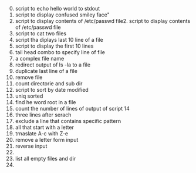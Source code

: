 0. script to echo hello world to stdout
1. script to display confused smiley face"
2. script to display contents of /etc/passwd file2. script to display contents of /etc/passwd file
3. script to cat two files
4. script tha diplays last 10 line of a file
5. script to display the first 10 lines
6. tail head combo to specify line of file
7. a complex file name
8. redirect output of ls -la to a file
9. duplicate last line of a file
10. remove file
11. count directorie and sub dir
12. script to sort by date modified
13. uniq sorted
14. find he word root in a file
15. count the number of lines of output of script 14
16. three lines after serach 
17. exclude a line that contains specific pattern
18. all that start with a letter
19. trnaslate A-c with Z-e
20. remove a letter form input
21. reverse input 
22. 
23. list all empty files and dir
24.
